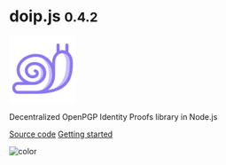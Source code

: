 # doip.js <small>0.4.2</small>

<img src="doip-artwork.svg" width="120">

Decentralized OpenPGP Identity Proofs library in Node.js

[Source code](https://codeberg.org/keyoxide/doipjs)
[Getting started](#doipjs)

![color](#c9beff)
